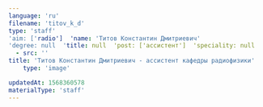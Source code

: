 ```yaml
---
language: 'ru'
filename: 'titov_k_d'
type: 'staff'
'aim: ['radio']  'name: 'Титов Константин Дмитриевич'
'degree: null  'title: null  'post: ['ассистент']  'speciality: null  'contacts: []  'avatar:
  - src: ''
title: 'Титов Константин Дмитриевич - ассистент кафедры радиофизики'
    type: 'image'

updatedAt: 1568360578
materialType: 'staff'
---
```


